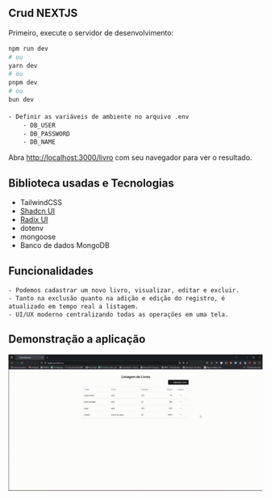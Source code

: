 
## Crud NEXTJS

Primeiro, execute o servidor de desenvolvimento:

```bash
npm run dev
# ou
yarn dev
# ou
pnpm dev
# ou
bun dev

- Definir as variáveis de ambiente no arquivo .env
    - DB_USER
    - DB_PASSWORD
    - DB_NAME
```

Abra [http://localhost:3000/livro](http://localhost:3000/livro) com seu navegador para ver o resultado.

## Biblioteca usadas e Tecnologias

- TailwindCSS
- [Shadcn UI](https://ui.shadcn.com/)
- [Radix UI](https://www.radix-ui.com/)
- dotenv
- mongoose
- Banco de dados MongoDB

## Funcionalidades

```
- Podemos cadastrar um novo livro, visualizar, editar e excluir.
- Tanto na exclusão quanto na adição e edição do registro, é atualizado em tempo real a listagem.
- UI/UX moderno centralizando todas as operações em uma tela. 
```
## Demonstração a aplicação
<img src="./assets/video/video_demonstrativo.gif">
